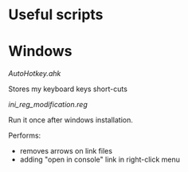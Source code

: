 Useful scripts
==============

Windows
=======

*AutoHotkey.ahk*

Stores my keyboard keys short-cuts

*ini_reg_modification.reg*

Run it once after windows installation.

Performs:
 - removes arrows on link files
 - adding "open in console" link in right-click menu